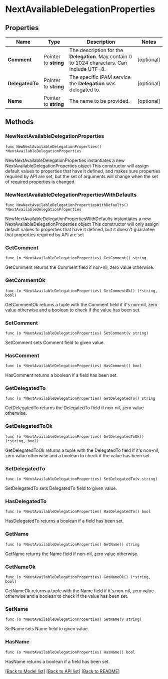 # NextAvailableDelegationProperties

## Properties

Name | Type | Description | Notes
------------ | ------------- | ------------- | -------------
**Comment** | Pointer to **string** | The description for the __Delegation__. May contain 0 to 1024 characters. Can include UTF-8. | [optional] 
**DelegatedTo** | Pointer to **string** | The specific IPAM service the __Delegation__ was delegated to. | [optional] 
**Name** | Pointer to **string** | The name to be provided. | [optional] 

## Methods

### NewNextAvailableDelegationProperties

`func NewNextAvailableDelegationProperties() *NextAvailableDelegationProperties`

NewNextAvailableDelegationProperties instantiates a new NextAvailableDelegationProperties object
This constructor will assign default values to properties that have it defined,
and makes sure properties required by API are set, but the set of arguments
will change when the set of required properties is changed

### NewNextAvailableDelegationPropertiesWithDefaults

`func NewNextAvailableDelegationPropertiesWithDefaults() *NextAvailableDelegationProperties`

NewNextAvailableDelegationPropertiesWithDefaults instantiates a new NextAvailableDelegationProperties object
This constructor will only assign default values to properties that have it defined,
but it doesn't guarantee that properties required by API are set

### GetComment

`func (o *NextAvailableDelegationProperties) GetComment() string`

GetComment returns the Comment field if non-nil, zero value otherwise.

### GetCommentOk

`func (o *NextAvailableDelegationProperties) GetCommentOk() (*string, bool)`

GetCommentOk returns a tuple with the Comment field if it's non-nil, zero value otherwise
and a boolean to check if the value has been set.

### SetComment

`func (o *NextAvailableDelegationProperties) SetComment(v string)`

SetComment sets Comment field to given value.

### HasComment

`func (o *NextAvailableDelegationProperties) HasComment() bool`

HasComment returns a boolean if a field has been set.

### GetDelegatedTo

`func (o *NextAvailableDelegationProperties) GetDelegatedTo() string`

GetDelegatedTo returns the DelegatedTo field if non-nil, zero value otherwise.

### GetDelegatedToOk

`func (o *NextAvailableDelegationProperties) GetDelegatedToOk() (*string, bool)`

GetDelegatedToOk returns a tuple with the DelegatedTo field if it's non-nil, zero value otherwise
and a boolean to check if the value has been set.

### SetDelegatedTo

`func (o *NextAvailableDelegationProperties) SetDelegatedTo(v string)`

SetDelegatedTo sets DelegatedTo field to given value.

### HasDelegatedTo

`func (o *NextAvailableDelegationProperties) HasDelegatedTo() bool`

HasDelegatedTo returns a boolean if a field has been set.

### GetName

`func (o *NextAvailableDelegationProperties) GetName() string`

GetName returns the Name field if non-nil, zero value otherwise.

### GetNameOk

`func (o *NextAvailableDelegationProperties) GetNameOk() (*string, bool)`

GetNameOk returns a tuple with the Name field if it's non-nil, zero value otherwise
and a boolean to check if the value has been set.

### SetName

`func (o *NextAvailableDelegationProperties) SetName(v string)`

SetName sets Name field to given value.

### HasName

`func (o *NextAvailableDelegationProperties) HasName() bool`

HasName returns a boolean if a field has been set.


[[Back to Model list]](../README.md#documentation-for-models) [[Back to API list]](../README.md#documentation-for-api-endpoints) [[Back to README]](../README.md)


